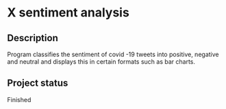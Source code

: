 # X sentiment analysis

## Description
Program classifies the sentiment of covid -19 tweets into positive, negative and neutral and displays this in certain formats such as bar charts.


## Project status
Finished